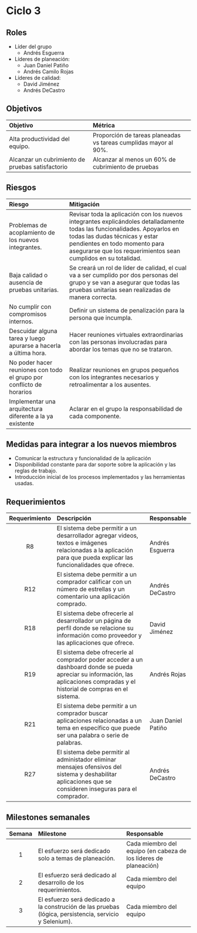 # Ciclo 3

## Roles
- Líder del grupo
  - Andrés Esguerra
- Líderes de planeación:
  - Juan Daniel Patiño
  - Andrés Camilo Rojas
- Líderes de calidad:
  - David Jiménez
  - Andrés DeCastro

## Objetivos
Objetivo|Métrica
:--|:--
Alta productividad del equipo.|Proporción de tareas planeadas vs tareas cumplidas mayor al 90%.
Alcanzar un cubrimiento de pruebas satisfactorio|Alcanzar al menos un 60% de cubrimiento de pruebas

## Riesgos
Riesgo|Mitigación
:--|:--
Problemas de acoplamiento de los nuevos integrantes.|Revisar toda la aplicación con los  nuevos integrantes explicándoles detalladamente todas las funcionalidades. Apoyarlos en todas las dudas técnicas y estar pendientes en todo momento para asegurarse que los requerimientos sean cumplidos en su totalidad.
Baja calidad o ausencia de pruebas unitarias.|Se creará un rol de líder de calidad, el cual va a ser cumplido por dos personas del grupo y se van a asegurar que todas las pruebas unitarias sean realizadas de manera correcta.
No cumplir con compromisos internos.|Definir un sistema de penalización para la persona que incumpla.
Descuidar alguna tarea y luego apurarse a hacerla a última hora.|Hacer reuniones virtuales extraordinarias con las personas involucradas para abordar los temas que no se trataron.
No poder hacer reuniones con todo el grupo por conflicto de horarios|Realizar reuniones en grupos pequeños con los integrantes necesarios y retroalimentar a los ausentes.
Implementar una arquitectura diferente a la ya existente|Aclarar en el grupo la responsabilidad de cada componente.

## Medidas para integrar a los nuevos miembros
- Comunicar la estructura y funcionalidad de la aplicación
- Disponibilidad constante para dar soporte sobre la aplicación y las reglas de trabajo.
- Introducción inicial de los procesos implementados y las herramientas usadas.

## Requerimientos
| Requerimiento | Descripción | Responsable |
| :--: | :-- | :-- |
| R8 | El sistema debe permitir a un desarrollador agregar videos, textos e imágenes relacionadas a la aplicación para que pueda explicar las funcionalidades que ofrece. | Andrés Esguerra
| R12 | El sistema debe permitir a un comprador calificar con un número de estrellas y un comentario una aplicación comprado. | Andrés DeCastro |
| R18 | El sistema debe ofrecerle al desarrollador un página de perfil donde se relacione su información como proveedor y las aplicaciones que ofrece. | David Jiménez |
| R19 | El sistema debe ofrecerle al comprador poder acceder a un dashboard donde se pueda apreciar su información, las aplicaciones compradas y el historial de compras en el sistema. | Andrés Rojas |
| R21 | El sistema debe permitir a un comprador buscar aplicaciones relacionadas a un tema en específico que puede ser una palabra o serie de palabras. | Juan Daniel Patiño |
| R27 | El sistema debe permitir al administador eliminar mensajes ofensivos del sistema y deshabilitar aplicaciones que se consideren inseguras para el comprador. | Andrés DeCastro |

## Milestones semanales
| Semana | Milestone | Responsable |
| :--: | :-- | :-- |
| 1 | El esfuerzo será dedicado solo a temas de planeación. | Cada miembro del equipo (en cabeza de los líderes de planeación)
| 2 | El esfuerzo será dedicado al desarrollo de los requerimientos. | Cada miembro del equipo
| 3 | El esfuerzo será dedicado a la construción de las pruebas (lógica, persistencia, servicio y Selenium). | Cada miembro del equipo